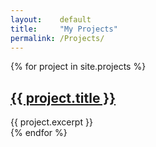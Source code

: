 ```yaml
---
layout:    default
title:     "My Projects"
permalink: /Projects/
---
```


{% for project in site.projects %}
  <article>
    <h2><a href="{{ project.url }}">{{ project.title }}</a></h2>
    {{ project.excerpt }}
  </article>
{% endfor %}